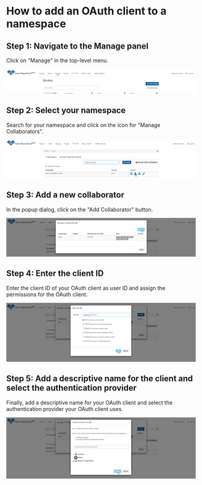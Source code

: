 # How to add an OAuth client to a namespace

## Step 1: Navigate to the Manage panel
Click on "Manage" in the top-level menu.

<img src="../images/add_oath_client/add_client_1.png"/>

## Step 2: Select your namespace
Search for your namespace and click on the icon for "Manage Collaborators".

<img src="../images/add_oath_client/add_client_2.png"/>

## Step 3: Add a new collaborator
In the popup dialog, click on the "Add Collaborator" button.

<img src="../images/add_oath_client/add_client_3.png"/>

## Step 4: Enter the client ID
Enter the client ID of your OAuth client as user ID and assign the permissions for the OAuth client. 

<img src="../images/add_oath_client/add_client_4.png"/>

## Step 5: Add a descriptive name for the client and select the authentication provider
Finally, add a descriptive name for your OAuth client and select the authentication provider your OAuth client uses. 

<img src="../images/add_oath_client/add_client_5.png"/>
